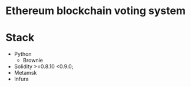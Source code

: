 # Ethereum blockchain voting system

# Stack
- Python
  - Brownie 
- Solidity >=0.8.10 <0.9.0;
- Metamsk
- Infura
